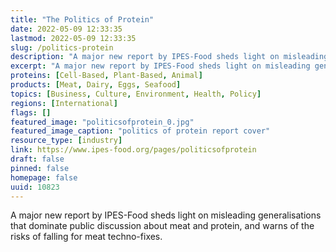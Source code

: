 ```yaml
---
title: "The Politics of Protein"
date: 2022-05-09 12:33:35
lastmod: 2022-05-09 12:33:35
slug: /politics-protein
description: "A major new report by IPES-Food sheds light on misleading generalisations that dominate public discussion about meat and protein, and warns of the risks of falling for meat techno-fixes."
excerpt: "A major new report by IPES-Food sheds light on misleading generalisations that dominate public discussion about meat and protein, and warns of the risks of falling for meat techno-fixes."
proteins: [Cell-Based, Plant-Based, Animal]
products: [Meat, Dairy, Eggs, Seafood]
topics: [Business, Culture, Environment, Health, Policy]
regions: [International]
flags: []
featured_image: "politicsofprotein_0.jpg"
featured_image_caption: "politics of protein report cover"
resource_type: [industry]
link: https://www.ipes-food.org/pages/politicsofprotein
draft: false
pinned: false
homepage: false
uuid: 10823
---
```

A major new report by IPES-Food sheds light on misleading
generalisations that dominate public discussion about meat and protein,
and warns of the risks of falling for meat techno-fixes.

